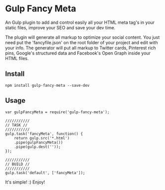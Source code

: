 # Gulp Fancy Meta
An Gulp plugin to add and control easily all your HTML meta tag's in your static files, improve your SEO and save your dev time.

The plugin will generate all markup to optimize your social content.
You just need put the 'fancyfile.json' on the root folder of your project and edit with your info.
The generator will put all markup to Twitter cards, Pinterest rich pins, Google's structured data and Facebook's Open Graph inside your HTML files.

## Install
```
npm install gulp-fancy-meta --save-dev
```

## Usage
```
var gulpFancyMeta = require('gulp-fancy-meta');

///////////
// TASK //
///////////
gulp.task('fancyMeta', function() {
    return gulp.src('*.html')
    .pipe(gulpFancyMeta())
    .pipe(gulp.dest(''));
});

///////////
// BUILD //
///////////
gulp.task('default', ['fancyMeta']);
```

It's simple! :)
Enjoy!
